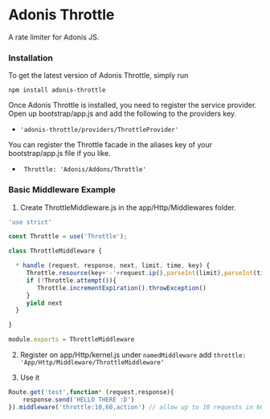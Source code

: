# Adonis Throttle
A rate limiter for Adonis JS.

### Installation

To get the latest version of Adonis Throttle, simply run

```
npm install adonis-throttle
```

Once Adonis Throttle is installed, you need to register the service provider. Open up bootstrap/app.js and add the following to the providers key.

* ```'adonis-throttle/providers/ThrottleProvider'```

You can register the Throttle facade in the aliases key of your bootstrap/app.js file if you like.

* ```  Throttle: 'Adonis/Addons/Throttle' ```

### Basic Middleware Example

1. Create ThrottleMiddleware.js in the app/Http/Middlewares folder.

```js
'use strict'

const Throttle = use('Throttle');

class ThrottleMiddleware {

  * handle (request, response, next, limit, time, key) {
     Throttle.resource(key+'-'+request.ip(),parseInt(limit),parseInt(time))
     if (!Throttle.attempt()){
     	Throttle.incrementExpiration().throwException()
     }
	 yield next
  }

}

module.exports = ThrottleMiddleware
```

2. Register on app/Http/kernel.js under `namedMiddleware` add ``` throttle: 'App/Http/Middleware/ThrottleMiddleware' ```


3. Use it

```js
Route.get('test',function* (request,response){
	response.send('HELLO THERE :D')
}).middleware('throttle:10,60,action') // allow up to 10 requests in 60 seconds.
```
